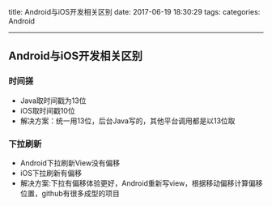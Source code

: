 title: Android与iOS开发相关区别
date: 2017-06-19 18:30:29
tags:
categories: Android

---
## Android与iOS开发相关区别
### 时间搓
- Java取时间戳为13位
- iOS取时间戳10位
- 解决方案：统一用13位，后台Java写的，其他平台调用都是以13位取
### 下拉刷新
- Android下拉刷新View没有偏移
- iOS下拉刷新有偏移
- 解决方案:下拉有偏移体验更好，Android重新写view，根据移动偏移计算偏移位置，github有很多成型的项目